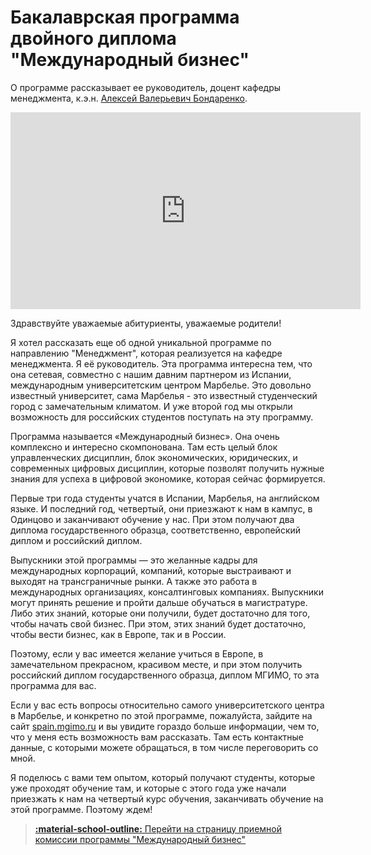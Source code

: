 # Бакалаврская программа двойного диплома "Международный бизнес"

О программе рассказывает ее руководитель, доцент кафедры менеджмента, к.э.н. [Алексей Валерьевич Бондаренко](https://mgimo.ru/people/bondarenko-aleksey/).

<iframe width="560" height="315" src="https://www.youtube.com/embed/UdL3sBQtdN0" frameborder="0" allow="accelerometer; autoplay; encrypted-media; gyroscope; picture-in-picture" allowfullscreen></iframe>

Здравствуйте уважаемые абитуриенты, уважаемые родители! 

Я хотел рассказать еще об одной уникальной программе по направлению "Менеджмент", которая реализуется на кафедре менеджмента. Я её руководитель. Эта программа интересна тем, что она сетевая, совместно с нашим давним партнером из Испании, международным университетским центром Марбелье. Это довольно известный университет, сама Марбелья - это известный студенческий город с замечательным климатом. И уже второй год мы открыли возможность для российских студентов поступать на эту программу.

Программа называется «Международный бизнес». Она очень комплексно и интересно скомпонована. Там есть целый блок управленческих дисциплин, блок экономических, юридических, и современных цифровых дисциплин, которые позволят получить нужные знания для успеха в цифровой экономике, которая сейчас формируется. 

Первые три года студенты учатся в Испании, Марбелья, на английском языке. И последний год, четвертый, они приезжают к нам в кампус, в Одинцово и заканчивают обучение у нас. При этом получают два диплома государственного образца, соответственно, европейский диплом и российский диплом. 

Выпускники этой программы — это желанные кадры для международных корпораций, компаний, которые выстраивают и выходят на трансграничные рынки. А также это работа в международных организациях, консалтинговых компаниях. Выпускники могут принять решение и пройти дальше обучаться в магистратуре. Либо этих знаний, которые они получили, будет достаточно для того, чтобы начать свой бизнес. При этом, этих знаний будет достаточно, чтобы вести бизнес, как в Европе, так и в России. 

Поэтому, если у вас имеется желание учиться в Европе, в замечательном прекрасном, красивом месте, и при этом получить российский диплом государственного образца, диплом МГИМО, то эта программа для вас.

Если у вас есть вопросы относительно самого университетского центра в Марбелье, и конкретно по этой программе, пожалуйста, зайдите на сайт [spain.mgimo.ru](https://spain.mgimo.ru/) и вы увидите гораздо больше информации, чем то, что у меня есть возможность вам рассказать. Там есть контактные данные, с которыми можете обращаться, в том числе переговорить со мной. 

Я поделюсь с вами тем опытом, который получают студенты, которые уже проходят обучение там, и которые с этого года уже начали приезжать к нам на четвертый курс обучения, заканчивать обучение на этой программе. Поэтому ждем!

> [**:material-school-outline:** Перейти на страницу приемной комиссии программы "Международный бизнес"](http://pk.odin.mgimo.ru/bakalavriat/miuc.html)